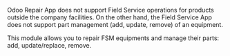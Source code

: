 Odoo Repair App does not support Field Service operations for products
outside the company facilities. On the other hand, the Field Service App
does not support part management (add, update, remove) of an equipment.

This module allows you to repair FSM equipments and manage their parts:
add, update/replace, remove.
